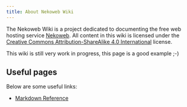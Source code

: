 ```yaml
---
title: About Nekoweb Wiki
---
```

The Nekoweb Wiki is a project dedicated to documenting the free web hosting service [Nekoweb](/w/nekoweb.html). All content in this wiki is licensed under the [Creative Commons Attribution-ShareAlike 4.0 International](https://creativecommons.org/licenses/by-sa/4.0/deed.en) license.

This wiki is still very work in progress, this page is a good example ;-)

## Useful pages

Below are some useful links:

* [Markdown Reference](/md-ref.md)
